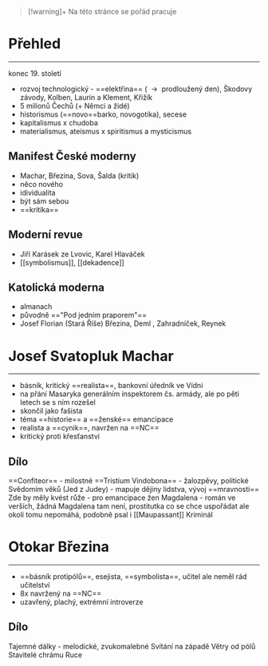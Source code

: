 
> [!warning]+
>Na této stránce se pořád pracuje

# Přehled
---
konec 19. století
- rozvoj technologický - ==elektřina== ( ${\ \longrightarrow\ }$ prodloužený den), Škodovy závody, Kolben, Laurin a Klement, Křižík
- 5 milionů Čechů (+ Němci a židé)
- historismus (==novo==barko, novogotika), secese
- kapitalismus x chudoba
- materialismus, ateismus x spiritismus a mysticismus

## Manifest České moderny
- Machar, Březina, Sova, Šalda (kritik)
- něco nového
- idividualita
- být sám sebou
- ==kritika==

## Moderní revue
- Jiří Karásek ze Lvovic, Karel Hlaváček
- [[symbolismus]], [[dekadence]]

## Katolická moderna
- almanach
- původně =="Pod jedním praporem"==
- Josef Florian (Stará Říše) Březina, Deml , Zahradníček, Reynek

# Josef Svatopluk Machar
---
- básník, kritický ==realista==, bankovní úředník ve Vídni
- na přání Masaryka generálním inspektorem čs. armády, ale po pěti letech se s ním rozešel
- skončil jako fašista
- téma ==historie== a ==ženské== emancipace
- realista a ==cynik==, navržen na ==NC==
- kritický proti křesťanství
## Dílo
==Confiteor== - milostné
==Tristium Vindobona== - žalozpěvy, politické
Svědomím věků (Jed z Judey)  - mapuje dějiny lidstva, vývoj ==mravnosti==
Zde by měly kvést růže - pro emancipace žen
Magdalena - román ve verších, žádná Magdalena tam není, prostitutka co se chce uspořádat ale okolí tomu nepomáhá, podobně psal i [[Maupassant]]
Kriminál


# Otokar Březina
---
- ==básník protipólů==, esejista, ==symbolista==, učitel ale neměl rád učitelství
- 8x navržený na ==NC==
- uzavřený, plachý, extrémní introverze
## Dílo
Tajemné dálky - melodické, zvukomalebné
Svítání na západě
Větry od pólů
Stavitelé chrámu
Ruce